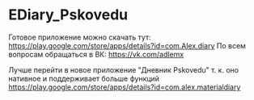 # EDiary_Pskovedu
Готовое приложение можно скачать тут: https://play.google.com/store/apps/details?id=com.Alex.diary
По всем вопросам обращаться в ВК: https://vk.com/adlemx

Лучше перейти в новое приложение "Дневник Pskovedu" т. к. оно нативное и поддерживает больше функций https://play.google.com/store/apps/details?id=com.alex.materialdiary
